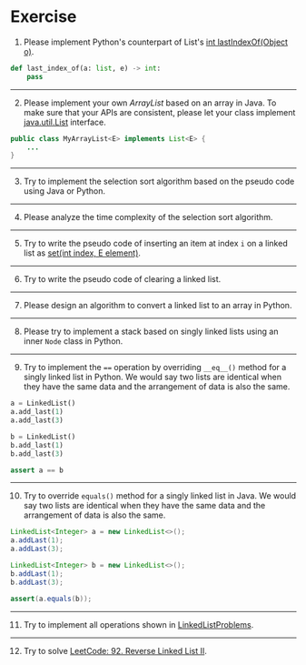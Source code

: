 # Exercise
1. Please implement Python's counterpart of List's [int lastIndexOf​(Object o)](https://docs.oracle.com/en/java/javase/11/docs/api/java.base/java/util/List.html#lastIndexOf(java.lang.Object)).

```python
def last_index_of(a: list, e) -> int:
    pass
```

---
2. Please implement your own *ArrayList* based on an array in Java. To make sure that your APIs are consistent, please let your class implement [java.util.List](https://docs.oracle.com/en/java/javase/11/docs/api/java.base/java/util/List.html) interface.


```java
public class MyArrayList<E> implements List<E> {
    ...
}
```

---
3. Try to implement the selection sort algorithm based on the pseudo code using Java or Python.

---
4. Please analyze the time complexity of the selection sort algorithm.

---
5. Try to write the pseudo code of inserting an item at index `i` on a linked list as [set​(int index, E element)](https://docs.oracle.com/en/java/javase/11/docs/api/java.base/java/util/List.html#set(int,E)).


---
6. Try to write the pseudo code of clearing a linked list.

---
7. Please design an algorithm to convert a linked list to an array in Python.

---
8. Please try to implement a stack based on singly linked lists using an inner `Node` class in Python.


---
9. Try to implement the `==` operation by overriding `__eq__()` method for a singly linked list in Python. We would say two lists are identical when they have the same data and the arrangement of data is also the same.

```python
a = LinkedList()
a.add_last(1)
a.add_last(3)

b = LinkedList()
b.add_last(1)
b.add_last(3)

assert a == b
```

---
10. Try to override `equals()` method for a singly linked list in Java. We would say two lists are identical when they have the same data and the arrangement of data is also the same.

```java
LinkedList<Integer> a = new LinkedList<>();
a.addLast(1);
a.addLast(3);

LinkedList<Integer> b = new LinkedList<>();
b.addLast(1);
b.addLast(3);

assert(a.equals(b));
```

---
11. Try to implement all operations shown in [LinkedListProblems](http://cslibrary.stanford.edu/105/LinkedListProblems.pdf).

---
12. Try to solve [LeetCode: 92. Reverse Linked List II](https://leetcode.com/problems/reverse-linked-list-ii/).